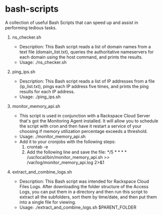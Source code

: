 # bash-scripts
A collection of useful Bash Scripts that can speed up and assist in performing tedious tasks.

1. ns_checker.sh
   - Description: This Bash script reads a list of domain names from a text file (domain_list.txt), queries the authoritative nameservers for each domain using the host command, and prints the results.
   - Usage: ./ns_checker.sh

2. ping_ips.sh
   - Description: This Bash script reads a list of IP addresses from a file (ip_list.txt), pings each IP address five times, and prints the ping results for each IP address.
   - Usage: ./ping_ips.sh

3. monitor_memory_api.sh
   - This script is used in conjunction with a Rackspace Cloud Server that's got the Monitoring Agent installed. It will allow you to schedule the script with cron and then have it restart a service of your choosing if memory utilization percentage exceeds a threshold.
   - Usage: ./monitor_memory_api.sh
   - Add it to your cronjobs with the following steps:
     1) crontab -e
     2) Add the following line and save the file:
        */5 * * * * /usr/local/bin/monitor_memory_api.sh >> /var/log/monitor_memory_api.log 2>&1

4. extract_and_combine_logs.sh
   - Description: This Bash script was intended for Rackspace Cloud Files Logs. After downloading the folder structure of the Access Logs, you can put them in a directory and then run this script to extract all the subfolders, sort them by time/date, and then put them into a single file for viewing.
   - Usage: ./extract_and_combine_logs.sh $PARENT_FOLDER
